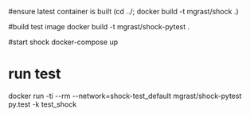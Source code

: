 #ensure latest container is built
(cd ../; docker build -t mgrast/shock .)

#build test image
docker build -t mgrast/shock-pytest .

#start shock
docker-compose up


# run test
docker run -ti --rm --network=shock-test_default mgrast/shock-pytest py.test -k test_shock
